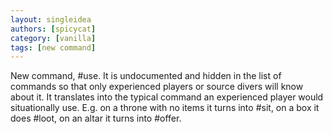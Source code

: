 ```yaml
---
layout: singleidea
authors: [spicycat]
category: [vanilla]
tags: [new command]
---
```

New command, #use. It is undocumented and hidden in the list of commands so that
only experienced players or source divers will know about it. It translates into
the typical command an experienced player would situationally use. E.g. on a
throne with no items it turns into #sit, on a box it does #loot, on an altar it
turns into #offer.
